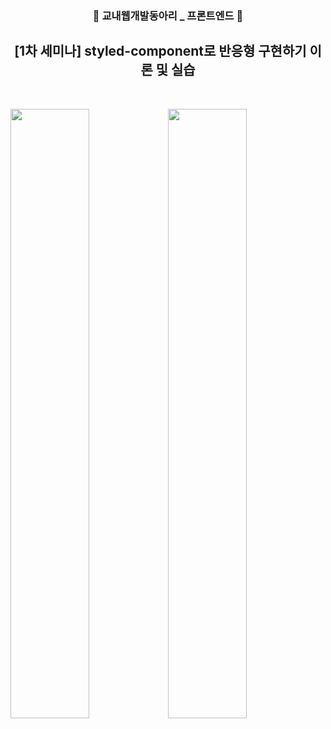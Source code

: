 <div align="center">
  
### 🍺 교내웹개발동아리 _ 프론트엔드 🍺

## [1차 세미나] styled-component로 반응형 구현하기 이론 및 실습
  
</div>

</br>

<img src="https://user-images.githubusercontent.com/75469131/135478527-0b574136-5a3f-4c24-8470-a04326b97508.jpg" width="50%"/><img src="https://user-images.githubusercontent.com/75469131/135478548-a746a5b9-9054-4c3b-b367-f99364a83e42.jpg" width="50%"/>



